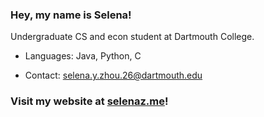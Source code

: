 ### Hey, my name is Selena!
 
Undergraduate CS and econ student at Dartmouth College.

- Languages: Java, Python, C

- Contact: selena.y.zhou.26@dartmouth.edu

### Visit my website at [selenaz.me](https://selenaz.me/)!
